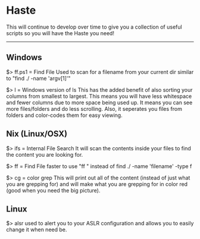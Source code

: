 # Haste

This will continue to develop over time
to give you a collection of useful
scripts so you will have the Haste you need!

-------------------------------------------

## Windows

$> ff.ps1 = Find File
Used to scan for a filename from your current dir
similar to "find ./ -name 'argv[1]'"

$> l = Windows version of ls
This has the added benefit of also sorting your columns from smallest to largest.
This means you will have less whitespace and fewer columns due to more space being used up.
It means you can see more files/folders and do less scrolling. 
Also, it seperates you files from folders and color-codes them for easy viewing.

## Nix (Linux/OSX)

$> ifs = Internal File Search
It will scan the contents inside your files to find the content you are looking for.

$> ff = Find File
faster to use "ff <filename>" instead of
find ./ -name 'filename' -type f

$> cg = color grep
This will print out all of the content (instead of just what you are grepping for) and will make what you are grepping for in color red (good when you need the big picture).

## Linux

$> alsr
used to alert you to your ASLR configuration and allows you to easily change it when need be.



